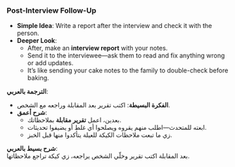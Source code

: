 ### Post-Interview Follow-Up

- **Simple Idea**: Write a report after the interview and check it with the person.
- **Deeper Look**:
    - After, make an **interview report** with your notes.
    - Send it to the interviewee—ask them to read and fix anything wrong or add updates.
    - It’s like sending your cake notes to the family to double-check before baking.

**الترجمة بالعربي**:

- **الفكرة البسيطة**: اكتب تقرير بعد المقابلة وراجعه مع الشخص.
- **شرح أعمق**:
    - بعدين، اعمل **تقرير مقابلة** بملاحظاتك.
    - ابعته للمتحدث—اطلب منهم يقروه ويصلحوا أي غلط أو يضيفوا تحديثات.
    - زي ما تبعت ملاحظات الكيكة للعيلة يتأكدوا منها قبل الخبز.

**شرح بسيط بالعربي**:  
بعد المقابلة اكتب تقرير وخلّي الشخص يراجعه، زي كيكة تراجع ملاحظاتها.
